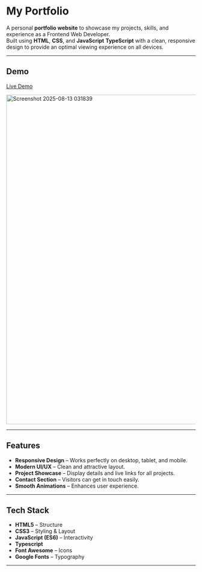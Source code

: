 #  My Portfolio

A personal **portfolio website** to showcase my projects, skills, and experience as a Frontend Web Developer.  
Built using **HTML**, **CSS**, and **JavaScript** **TypeScript** with a clean, responsive design to provide an optimal viewing experience on all devices.

---

## Demo
[ Live Demo](https://mkabeel.vercel.app/)  


<img width="1919" height="875" alt="Screenshot 2025-08-13 031839" src="https://github.com/user-attachments/assets/3bcdd65e-ef8a-4918-b6a8-042284126b2d" />



---

## Features
- **Responsive Design** – Works perfectly on desktop, tablet, and mobile.
- **Modern UI/UX** – Clean and attractive layout.
- **Project Showcase** – Display details and live links for all projects.
- **Contact Section** – Visitors can get in touch easily.
- **Smooth Animations** – Enhances user experience.

---

## Tech Stack
- **HTML5** – Structure
- **CSS3** – Styling & Layout
- **JavaScript (ES6)** – Interactivity
- **Typescript**
- **Font Awesome** – Icons
- **Google Fonts** – Typography

---


